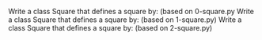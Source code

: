 Write a class Square that defines a square by: (based on 0-square.py
Write a class Square that defines a square by: (based on 1-square.py)
Write a class Square that defines a square by: (based on 2-square.py)
